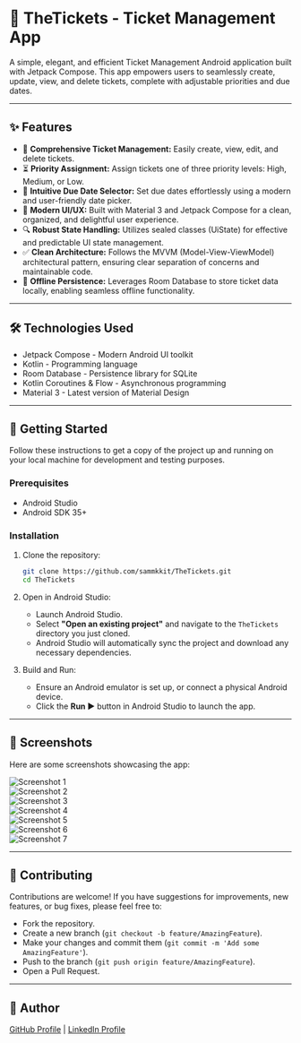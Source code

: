 # 🎫 TheTickets - Ticket Management App

A simple, elegant, and efficient Ticket Management Android application built with Jetpack Compose. This app empowers users to seamlessly create, update, view, and delete tickets, complete with adjustable priorities and due dates.

---

## ✨ Features

- 📝 **Comprehensive Ticket Management:** Easily create, view, edit, and delete tickets.  
- ⏳ **Priority Assignment:** Assign tickets one of three priority levels: High, Medium, or Low.  
- 📆 **Intuitive Due Date Selector:** Set due dates effortlessly using a modern and user-friendly date picker.  
- 🎨 **Modern UI/UX:** Built with Material 3 and Jetpack Compose for a clean, organized, and delightful user experience.  
- 🔍 **Robust State Handling:** Utilizes sealed classes (UiState) for effective and predictable UI state management.  
- ✅ **Clean Architecture:** Follows the MVVM (Model-View-ViewModel) architectural pattern, ensuring clear separation of concerns and maintainable code.  
- 🧠 **Offline Persistence:** Leverages Room Database to store ticket data locally, enabling seamless offline functionality.  

---

## 🛠️ Technologies Used

- Jetpack Compose - Modern Android UI toolkit  
- Kotlin - Programming language  
- Room Database - Persistence library for SQLite  
- Kotlin Coroutines & Flow - Asynchronous programming  
- Material 3 - Latest version of Material Design  

---

## 🚀 Getting Started

Follow these instructions to get a copy of the project up and running on your local machine for development and testing purposes.

### Prerequisites

- Android Studio 
- Android SDK 35+  

### Installation

1. Clone the repository:

    ```bash
    git clone https://github.com/sammkkit/TheTickets.git
    cd TheTickets
    ```

2. Open in Android Studio:

    - Launch Android Studio.  
    - Select **"Open an existing project"** and navigate to the `TheTickets` directory you just cloned.  
    - Android Studio will automatically sync the project and download any necessary dependencies.  

3. Build and Run:

    - Ensure an Android emulator is set up, or connect a physical Android device.  
    - Click the **Run ▶️** button in Android Studio to launch the app.  

---

## 📸 Screenshots
Here are some screenshots showcasing the app:

![Screenshot 1](app/src/main/java/screenshots/screenshot_tickets_1.png)  
![Screenshot 2](app/src/main/java/screenshots/screenshot_tickets_2.png)  
![Screenshot 3](app/src/main/java/screenshots/screenshot_ticekts_3.png)  
![Screenshot 4](app/src/main/java/screenshots/screenshot_ticekts_4.png)  
![Screenshot 5](app/src/main/java/screenshots/screenshot_ticekts_5.png)  
![Screenshot 6](app/src/main/java/screenshots/screenshot_ticekts_6.png)  
![Screenshot 7](app/src/main/java/screenshots/screenshot_ticekts_7.png)  

---

## 🤝 Contributing

Contributions are welcome! If you have suggestions for improvements, new features, or bug fixes, please feel free to:

- Fork the repository.  
- Create a new branch (`git checkout -b feature/AmazingFeature`).  
- Make your changes and commit them (`git commit -m 'Add some AmazingFeature'`).  
- Push to the branch (`git push origin feature/AmazingFeature`).  
- Open a Pull Request.  

---

## 👤 Author  
[GitHub Profile](https://github.com/sammkkit) | [LinkedIn Profile](https://www.linkedin.com/in/samkit-jain-ba02a41b8/) 

